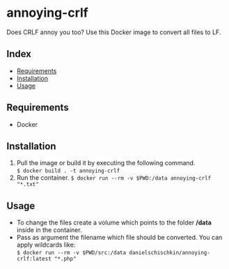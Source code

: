 # annoying-crlf
Does CRLF annoy you too? Use this Docker image to convert all files to LF.

## Index
* [Requirements](#requirements)  
* [Installation](#installation)  
* [Usage](#usage)  

## Requirements
* Docker

## Installation
1. Pull the image or build it by executing the following command.  
`$ docker build . -t annoying-crlf`  
2. Run the container.
`$ docker run --rm -v $PWD:/data annoying-crlf "*.txt"`

## Usage
* To change the files create a volume which points to the folder **/data** inside in the container.  
* Pass as argument the filename which file should be converted. You can apply wildcards like:  
`$ docker run --rm -v $PWD/src:/data danielschischkin/annoying-crlf:latest "*.php"`  